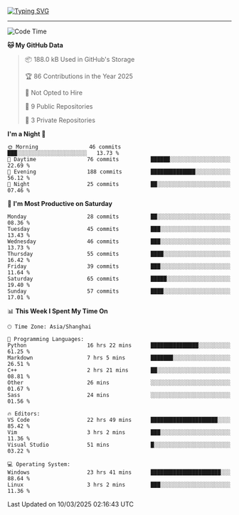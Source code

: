 <a href="https://git.io/typing-svg"><img src="https://readme-typing-svg.demolab.com?font=Jersey+10&size=33&pause=1000&color=0077B8&vCenter=true&width=429&height=46&lines=TALK+LESS,+SMILE+MORE." alt="Typing SVG" /></a>

---

<!--START_SECTION:waka-->
![Code Time](http://img.shields.io/badge/Code%20Time-177%20hrs%2018%20mins-blue)

**🐱 My GitHub Data** 

> 📦 188.0 kB Used in GitHub's Storage 
 > 
> 🏆 86 Contributions in the Year 2025
 > 
> 🚫 Not Opted to Hire
 > 
> 📜 9 Public Repositories 
 > 
> 🔑 3 Private Repositories 
 > 
**I'm a Night 🦉** 

```text
🌞 Morning                46 commits          ███░░░░░░░░░░░░░░░░░░░░░░   13.73 % 
🌆 Daytime                76 commits          ██████░░░░░░░░░░░░░░░░░░░   22.69 % 
🌃 Evening                188 commits         ██████████████░░░░░░░░░░░   56.12 % 
🌙 Night                  25 commits          ██░░░░░░░░░░░░░░░░░░░░░░░   07.46 % 
```
📅 **I'm Most Productive on Saturday** 

```text
Monday                   28 commits          ██░░░░░░░░░░░░░░░░░░░░░░░   08.36 % 
Tuesday                  45 commits          ███░░░░░░░░░░░░░░░░░░░░░░   13.43 % 
Wednesday                46 commits          ███░░░░░░░░░░░░░░░░░░░░░░   13.73 % 
Thursday                 55 commits          ████░░░░░░░░░░░░░░░░░░░░░   16.42 % 
Friday                   39 commits          ███░░░░░░░░░░░░░░░░░░░░░░   11.64 % 
Saturday                 65 commits          █████░░░░░░░░░░░░░░░░░░░░   19.40 % 
Sunday                   57 commits          ████░░░░░░░░░░░░░░░░░░░░░   17.01 % 
```


📊 **This Week I Spent My Time On** 

```text
🕑︎ Time Zone: Asia/Shanghai

💬 Programming Languages: 
Python                   16 hrs 22 mins      ███████████████░░░░░░░░░░   61.25 % 
Markdown                 7 hrs 5 mins        ███████░░░░░░░░░░░░░░░░░░   26.51 % 
C++                      2 hrs 21 mins       ██░░░░░░░░░░░░░░░░░░░░░░░   08.81 % 
Other                    26 mins             ░░░░░░░░░░░░░░░░░░░░░░░░░   01.67 % 
Sass                     24 mins             ░░░░░░░░░░░░░░░░░░░░░░░░░   01.56 % 

🔥 Editors: 
VS Code                  22 hrs 49 mins      █████████████████████░░░░   85.42 % 
Vim                      3 hrs 2 mins        ███░░░░░░░░░░░░░░░░░░░░░░   11.36 % 
Visual Studio            51 mins             █░░░░░░░░░░░░░░░░░░░░░░░░   03.22 % 

💻 Operating System: 
Windows                  23 hrs 41 mins      ██████████████████████░░░   88.64 % 
Linux                    3 hrs 2 mins        ███░░░░░░░░░░░░░░░░░░░░░░   11.36 % 
```


 Last Updated on 10/03/2025 02:16:43 UTC
<!--END_SECTION:waka-->
